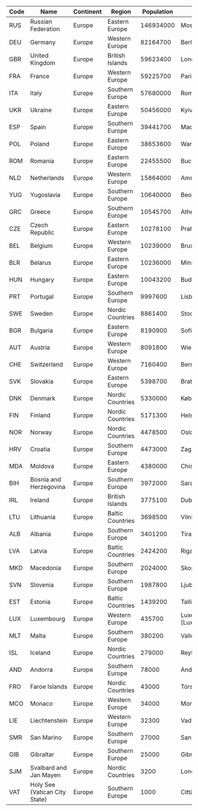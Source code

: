 | Code| Name | Continent | Region | Population | Capital | 
| --- | --- | --- | --- | --- | --- |
| RUS | Russian Federation | Europe | Eastern Europe | 146934000 | Moscow |
| DEU | Germany | Europe | Western Europe | 82164700 | Berlin |
| GBR | United Kingdom | Europe | British Islands | 59623400 | London |
| FRA | France | Europe | Western Europe | 59225700 | Paris |
| ITA | Italy | Europe | Southern Europe | 57680000 | Roma |
| UKR | Ukraine | Europe | Eastern Europe | 50456000 | Kyiv |
| ESP | Spain | Europe | Southern Europe | 39441700 | Madrid |
| POL | Poland | Europe | Eastern Europe | 38653600 | Warszawa |
| ROM | Romania | Europe | Eastern Europe | 22455500 | Bucuresti |
| NLD | Netherlands | Europe | Western Europe | 15864000 | Amsterdam |
| YUG | Yugoslavia | Europe | Southern Europe | 10640000 | Beograd |
| GRC | Greece | Europe | Southern Europe | 10545700 | Athenai |
| CZE | Czech Republic | Europe | Eastern Europe | 10278100 | Praha |
| BEL | Belgium | Europe | Western Europe | 10239000 | Bruxelles [Brussel] |
| BLR | Belarus | Europe | Eastern Europe | 10236000 | Minsk |
| HUN | Hungary | Europe | Eastern Europe | 10043200 | Budapest |
| PRT | Portugal | Europe | Southern Europe | 9997600 | Lisboa |
| SWE | Sweden | Europe | Nordic Countries | 8861400 | Stockholm |
| BGR | Bulgaria | Europe | Eastern Europe | 8190900 | Sofija |
| AUT | Austria | Europe | Western Europe | 8091800 | Wien |
| CHE | Switzerland | Europe | Western Europe | 7160400 | Bern |
| SVK | Slovakia | Europe | Eastern Europe | 5398700 | Bratislava |
| DNK | Denmark | Europe | Nordic Countries | 5330000 | København |
| FIN | Finland | Europe | Nordic Countries | 5171300 | Helsinki [Helsingfors] |
| NOR | Norway | Europe | Nordic Countries | 4478500 | Oslo |
| HRV | Croatia | Europe | Southern Europe | 4473000 | Zagreb |
| MDA | Moldova | Europe | Eastern Europe | 4380000 | Chisinau |
| BIH | Bosnia and Herzegovina | Europe | Southern Europe | 3972000 | Sarajevo |
| IRL | Ireland | Europe | British Islands | 3775100 | Dublin |
| LTU | Lithuania | Europe | Baltic Countries | 3698500 | Vilnius |
| ALB | Albania | Europe | Southern Europe | 3401200 | Tirana |
| LVA | Latvia | Europe | Baltic Countries | 2424200 | Riga |
| MKD | Macedonia | Europe | Southern Europe | 2024000 | Skopje |
| SVN | Slovenia | Europe | Southern Europe | 1987800 | Ljubljana |
| EST | Estonia | Europe | Baltic Countries | 1439200 | Tallinn |
| LUX | Luxembourg | Europe | Western Europe | 435700 | Luxembourg [Luxemburg/Lëtzebuerg] |
| MLT | Malta | Europe | Southern Europe | 380200 | Valletta |
| ISL | Iceland | Europe | Nordic Countries | 279000 | Reykjavík |
| AND | Andorra | Europe | Southern Europe | 78000 | Andorra la Vella |
| FRO | Faroe Islands | Europe | Nordic Countries | 43000 | Tórshavn |
| MCO | Monaco | Europe | Western Europe | 34000 | Monaco-Ville |
| LIE | Liechtenstein | Europe | Western Europe | 32300 | Vaduz |
| SMR | San Marino | Europe | Southern Europe | 27000 | San Marino |
| GIB | Gibraltar | Europe | Southern Europe | 25000 | Gibraltar |
| SJM | Svalbard and Jan Mayen | Europe | Nordic Countries | 3200 | Longyearbyen |
| VAT | Holy See (Vatican City State) | Europe | Southern Europe | 1000 | Città del Vaticano |
